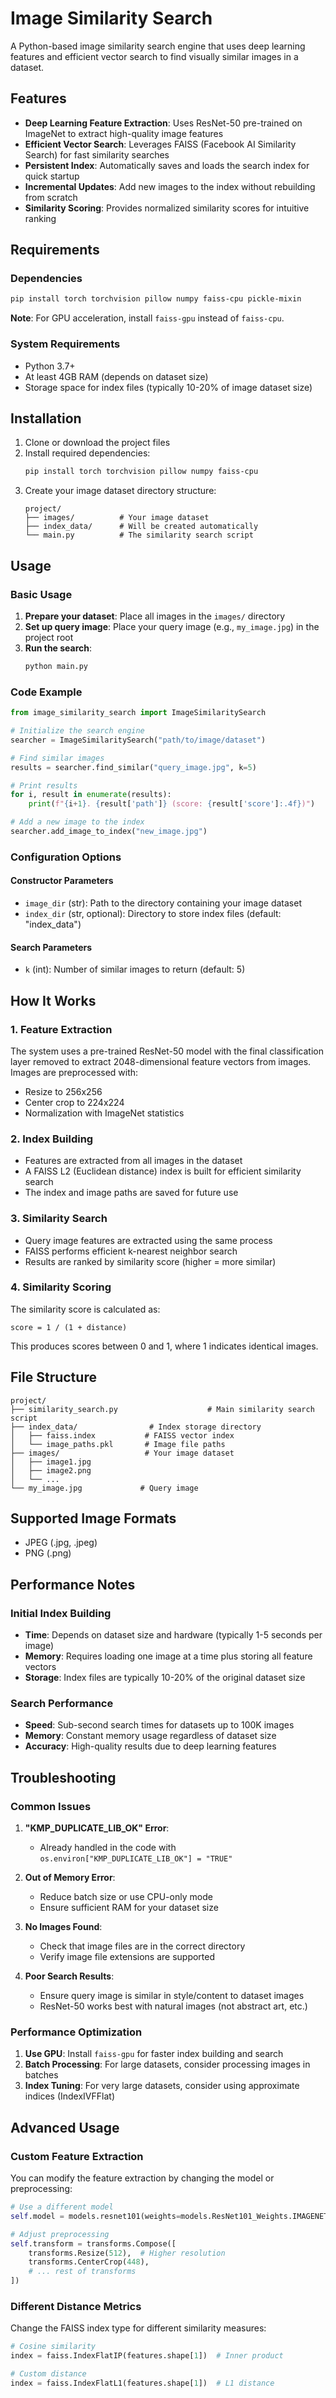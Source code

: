 # Image Similarity Search

A Python-based image similarity search engine that uses deep learning features and efficient vector search to find visually similar images in a dataset.

## Features

- **Deep Learning Feature Extraction**: Uses ResNet-50 pre-trained on ImageNet to extract high-quality image features
- **Efficient Vector Search**: Leverages FAISS (Facebook AI Similarity Search) for fast similarity searches
- **Persistent Index**: Automatically saves and loads the search index for quick startup
- **Incremental Updates**: Add new images to the index without rebuilding from scratch
- **Similarity Scoring**: Provides normalized similarity scores for intuitive ranking

## Requirements

### Dependencies

```bash
pip install torch torchvision pillow numpy faiss-cpu pickle-mixin
```

**Note**: For GPU acceleration, install `faiss-gpu` instead of `faiss-cpu`.

### System Requirements

- Python 3.7+
- At least 4GB RAM (depends on dataset size)
- Storage space for index files (typically 10-20% of image dataset size)

## Installation

1. Clone or download the project files
2. Install required dependencies:
   ```bash
   pip install torch torchvision pillow numpy faiss-cpu
   ```
3. Create your image dataset directory structure:
   ```
   project/
   ├── images/          # Your image dataset
   ├── index_data/      # Will be created automatically
   └── main.py          # The similarity search script
   ```

## Usage

### Basic Usage

1. **Prepare your dataset**: Place all images in the `images/` directory
2. **Set up query image**: Place your query image (e.g., `my_image.jpg`) in the project root
3. **Run the search**:
   ```bash
   python main.py
   ```

### Code Example

```python
from image_similarity_search import ImageSimilaritySearch

# Initialize the search engine
searcher = ImageSimilaritySearch("path/to/image/dataset")

# Find similar images
results = searcher.find_similar("query_image.jpg", k=5)

# Print results
for i, result in enumerate(results):
    print(f"{i+1}. {result['path']} (score: {result['score']:.4f})")

# Add a new image to the index
searcher.add_image_to_index("new_image.jpg")
```

### Configuration Options

#### Constructor Parameters

- `image_dir` (str): Path to the directory containing your image dataset
- `index_dir` (str, optional): Directory to store index files (default: "index_data")

#### Search Parameters

- `k` (int): Number of similar images to return (default: 5)

## How It Works

### 1. Feature Extraction
The system uses a pre-trained ResNet-50 model with the final classification layer removed to extract 2048-dimensional feature vectors from images. Images are preprocessed with:
- Resize to 256x256
- Center crop to 224x224
- Normalization with ImageNet statistics

### 2. Index Building
- Features are extracted from all images in the dataset
- A FAISS L2 (Euclidean distance) index is built for efficient similarity search
- The index and image paths are saved for future use

### 3. Similarity Search
- Query image features are extracted using the same process
- FAISS performs efficient k-nearest neighbor search
- Results are ranked by similarity score (higher = more similar)

### 4. Similarity Scoring
The similarity score is calculated as:
```
score = 1 / (1 + distance)
```
This produces scores between 0 and 1, where 1 indicates identical images.

## File Structure

```
project/
├── similarity_search.py                    # Main similarity search script
├── index_data/                # Index storage directory
│   ├── faiss.index           # FAISS vector index
│   └── image_paths.pkl       # Image file paths
├── images/                   # Your image dataset
│   ├── image1.jpg
│   ├── image2.png
│   └── ...
└── my_image.jpg             # Query image
```

## Supported Image Formats

- JPEG (.jpg, .jpeg)
- PNG (.png)

## Performance Notes

### Initial Index Building
- **Time**: Depends on dataset size and hardware (typically 1-5 seconds per image)
- **Memory**: Requires loading one image at a time plus storing all feature vectors
- **Storage**: Index files are typically 10-20% of the original dataset size

### Search Performance
- **Speed**: Sub-second search times for datasets up to 100K images
- **Memory**: Constant memory usage regardless of dataset size
- **Accuracy**: High-quality results due to deep learning features

## Troubleshooting

### Common Issues

1. **"KMP_DUPLICATE_LIB_OK" Error**:
   - Already handled in the code with `os.environ["KMP_DUPLICATE_LIB_OK"] = "TRUE"`

2. **Out of Memory Error**:
   - Reduce batch size or use CPU-only mode
   - Ensure sufficient RAM for your dataset size

3. **No Images Found**:
   - Check that image files are in the correct directory
   - Verify image file extensions are supported

4. **Poor Search Results**:
   - Ensure query image is similar in style/content to dataset images
   - ResNet-50 works best with natural images (not abstract art, etc.)

### Performance Optimization

1. **Use GPU**: Install `faiss-gpu` for faster index building and search
2. **Batch Processing**: For large datasets, consider processing images in batches
3. **Index Tuning**: For very large datasets, consider using approximate indices (IndexIVFFlat)

## Advanced Usage

### Custom Feature Extraction
You can modify the feature extraction by changing the model or preprocessing:

```python
# Use a different model
self.model = models.resnet101(weights=models.ResNet101_Weights.IMAGENET1K_V1)

# Adjust preprocessing
self.transform = transforms.Compose([
    transforms.Resize(512),  # Higher resolution
    transforms.CenterCrop(448),
    # ... rest of transforms
])
```

### Different Distance Metrics
Change the FAISS index type for different similarity measures:

```python
# Cosine similarity
index = faiss.IndexFlatIP(features.shape[1])  # Inner product

# Custom distance
index = faiss.IndexFlatL1(features.shape[1])  # L1 distance
```

